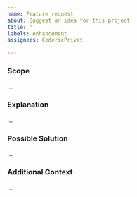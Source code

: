 ```yaml
---
name: Feature request
about: Suggest an idea for this project
title: ''
labels: enhancement
assignees: CedericPrivat

---
```


<!--
  Thanks for reporting an issue  to `verticalgmbh/components`!
  Before you submit, please search open / closed issues before submitting, since someone else might
  have asked the same thing before.
  -->

### Scope

<!--
  Describe the scope of the feature you'd like to request. Is it about an existing component? Is it a new 
  component? Behavior change? Related to a problem?
  -->

...

### Explanation

<!--
  Describe how the feature would work.
  -->

...

### Possible Solution <!-- optional -->

<!--
  Suggest ideas how to implement the addition or change
  -->

...

### Additional Context

<!--
  Add any other context or screenshots about the feature request here.
  -->

...